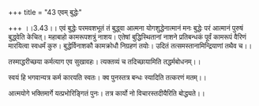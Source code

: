 +++
title = "43 एवम् बुद्धेः"

+++
।।3.43।। एवं बुद्धेः परमवशभूतं तं बुद्ध्वा आत्मना योगशुद्धेनात्मानं मनः
बुद्धेः परं आत्मानं पुरुषं बुद्ध्वेति केचित्। महाबाहो कामरूपशत्रुं नाशय।
एतेषां बुद्धिस्थितानां नाशने प्रतिबन्धकं पूर्वं कामरूपं वैरिणं मारयित्वा
स्वधर्मं कुरु। बुद्धेर्विनाशकौ कामक्रोधौ निग्रहणं तयोः। उदितं
तत्समस्तानामिन्द्रियाणां तथैव च।।  
  
तस्माद्धरीच्छया कर्मत्याग एव सुखावहः। त्यक्तव्यं च तदिच्छायामिति
तद्धर्मबोधनम्।।  
  
स्वयं हि भगवान्यत्र कर्म कारयति स्वतः। क्व पुनस्तत्र बन्धः स्यादिति
तत्करणं मतम्।।  
  
आत्मयोगे भक्तिमार्गे यत्प्रभोरिङ्गितं पुनः। तत्र कार्यो नो
विचारस्तदीयैरिति बोद्ध्यते।।
